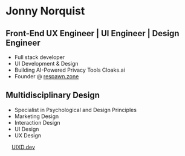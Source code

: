 Jonny Norquist
======================================================================================================================================

Front-End UX Engineer | UI Engineer | Design Engineer
--------------------
* Full stack developer
* UI Development & Design
* Building AI-Powered Privacy Tools Cloaks.ai
* Founder @ [respawn.zone](https://respawn.zone)

Multidisciplinary Design
--------------------
* Specialist in Psychological and Design Principles
* Marketing Design
* Interaction Design
* UI Design
* UX Design



&nbsp;&nbsp;&nbsp;&nbsp;[UIXD.dev](https://uixd.dev)
